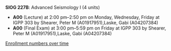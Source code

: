 **SIOG 227B**: Advanced Seismology I (4 units)

- **A00** (Lecture) at 2:00 pm–2:50 pm on Monday, Wednesday, Friday at IGPP 303 by Shearer, Peter M (A01917951),Laske, Gabi (A04207384)
- **A00** (Final Exam) at 3:00 pm–5:59 pm on Friday at IGPP 303 by Shearer, Peter M (A01917951),Laske, Gabi (A04207384)

[Enrollment numbers over time](./SIOG227B.tsv)
